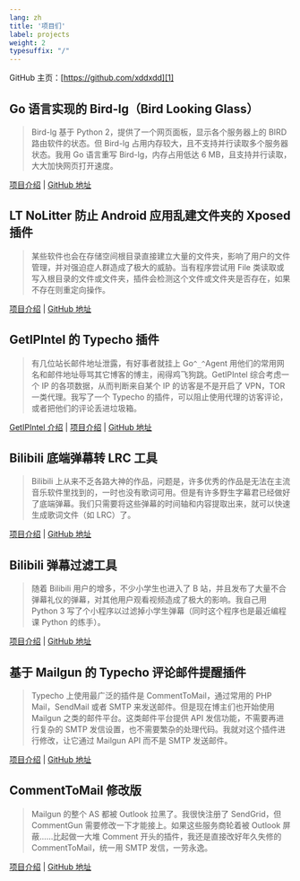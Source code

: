 ```yaml
---
lang: zh
title: '项目们'
label: projects
weight: 2
typesuffix: "/"
---
```


GitHub 主页：[https://github.com/xddxdd][1]

Go 语言实现的 Bird-lg（Bird Looking Glass）
--

> Bird-lg 基于 Python 2，提供了一个网页面板，显示各个服务器上的 BIRD 路由软件的状态。但 Bird-lg 占用内存较大，且不支持并行读取多个服务器状态。我用 Go 语言重写 Bird-lg，内存占用低达 6 MB，且支持并行读取，大大加快网页打开速度。

[项目介绍][2] | [GitHub 地址][3]

LT NoLitter 防止 Android 应用乱建文件夹的 Xposed 插件
--

> 某些软件也会在存储空间根目录直接建立大量的文件夹，影响了用户的文件管理，并对强迫症人群造成了极大的威胁。当有程序尝试用 File 类读取或写入根目录的文件或文件夹，插件会检测这个文件或文件夹是否存在，如果不存在则重定向操作。

[项目介绍][4] | [GitHub 地址][5]

GetIPIntel 的 Typecho 插件
--

> 有几位站长邮件地址泄露，有好事者就挂上 Go`^_^`Agent 用他们的常用网名和邮件地址辱骂其它博客的博主，闹得鸡飞狗跳。GetIPIntel 综合考虑一个 IP 的各项数据，从而判断来自某个 IP 的访客是不是开启了 VPN，TOR 一类代理。我写了一个 Typecho 的插件，可以阻止使用代理的访客评论，或者把他们的评论丢进垃圾箱。

[GetIPIntel 介绍][6] | [项目介绍][7] | [GitHub 地址][8]

Bilibili 底端弹幕转 LRC 工具
--

> Bilibili 上从来不乏各路大神的作品，问题是，许多优秀的作品是无法在主流音乐软件里找到的，一时也没有歌词可用。但是有许多野生字幕君已经做好了底端弹幕。我们只需要将这些弹幕的时间轴和内容提取出来，就可以快速生成歌词文件（如 LRC）了。

[项目介绍][9] | [GitHub 地址][10]

Bilibili 弹幕过滤工具
--

> 随着 Bilibili 用户的增多，不少小学生也进入了 B 站，并且发布了大量不合弹幕礼仪的弹幕，对其他用户观看视频造成了极大的影响。我自己用 Python 3 写了个小程序以过滤掉小学生弹幕（同时这个程序也是最近编程课 Python 的练手）。

[项目介绍][11] | [GitHub 地址][12]

基于 Mailgun 的 Typecho 评论邮件提醒插件
--

> Typecho 上使用最广泛的插件是 CommentToMail，通过常用的 PHP Mail，SendMail 或者 SMTP 来发送邮件。但是现在博主们也开始使用 Mailgun 之类的邮件平台。这类邮件平台提供 API 发信功能，不需要再进行复杂的 SMTP 发信设置，也不需要繁杂的处理代码。我就对这个插件进行修改，让它通过 Mailgun API 而不是 SMTP 发送邮件。

[项目介绍][13] | [GitHub 地址][14]

CommentToMail 修改版
--

> Mailgun 的整个 AS 都被 Outlook 拉黑了。我很快注册了 SendGrid，但 CommentGun 需要修改一下才能接上。如果这些服务商轮着被 Outlook 屏蔽……比起做一大堆 Comment 开头的插件，我还是直接改好年久失修的 CommentToMail，统一用 SMTP 发信，一劳永逸。

[项目介绍][15] | [GitHub 地址][16]


  [1]: https://github.com/xddxdd
  [2]: /article/modify-website/go-bird-looking-glass.lantian
  [3]: https://github.com/xddxdd/bird-lg-go
  [4]: /article/modify-computer/lt-nolitter-stop-android-app-litter-folder.lantian
  [5]: https://github.com/xddxdd/lantian-nolitter/blob/master/app/build.gradle
  [6]: /article/modify-website/getipintel-anti-fraud.lantian
  [7]: /article/modify-website/getintel-typecho-plugin.lantian
  [8]: https://github.com/xddxdd/typecho-getipintel
  [9]: /article/modify-computer/bilibili-danmaku2lrc.lantian
  [10]: https://github.com/xddxdd/bilibili-danmaku2lrc
  [11]: /article/modify-computer/bilibili-danmaku-filter.lantian
  [12]: https://github.com/xddxdd/bilibili-dmshield
  [13]: /article/modify-website/mailgun-typecho-comment-email-notification.lantian
  [14]: https://github.com/xddxdd/typecho-commentgun
  [15]: /article/modify-website/comment-to-mail-modified.lantian
  [16]: https://github.com/xddxdd/typecho-commenttomail
